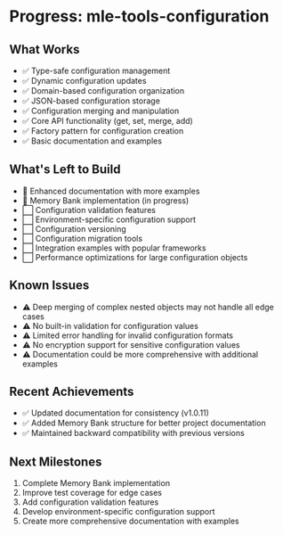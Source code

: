 # Progress: mle-tools-configuration

## What Works
- ✅ Type-safe configuration management
- ✅ Dynamic configuration updates
- ✅ Domain-based configuration organization
- ✅ JSON-based configuration storage
- ✅ Configuration merging and manipulation
- ✅ Core API functionality (get, set, merge, add)
- ✅ Factory pattern for configuration creation
- ✅ Basic documentation and examples

## What's Left to Build
- 🔄 Enhanced documentation with more examples
- 🔄 Memory Bank implementation (in progress)
- ⬜ Configuration validation features
- ⬜ Environment-specific configuration support
- ⬜ Configuration versioning
- ⬜ Configuration migration tools
- ⬜ Integration examples with popular frameworks
- ⬜ Performance optimizations for large configuration objects

## Known Issues
- ⚠️ Deep merging of complex nested objects may not handle all edge cases
- ⚠️ No built-in validation for configuration values
- ⚠️ Limited error handling for invalid configuration formats
- ⚠️ No encryption support for sensitive configuration values
- ⚠️ Documentation could be more comprehensive with additional examples

## Recent Achievements
- ✅ Updated documentation for consistency (v1.0.11)
- ✅ Added Memory Bank structure for better project documentation
- ✅ Maintained backward compatibility with previous versions

## Next Milestones
1. Complete Memory Bank implementation
2. Improve test coverage for edge cases
3. Add configuration validation features
4. Develop environment-specific configuration support
5. Create more comprehensive documentation with examples
